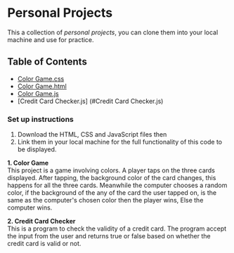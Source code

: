 # Personal Projects
This a collection of *personal projects*, you can clone them into your local machine and use for practice.

## Table of Contents
* [Color Game.css](#color-game)
* [Color Game.html](#color-game)
* [Color Game.js](#color-game.js)
* [Credit Card Checker.js] (#Credit Card Checker.js)

### Set up instructions
1. Download the HTML, CSS and  JavaScript files then 
2. Link them in your local machine for the full functionality of this code to be displayed.

**1. Color Game**  
This project is a game involving colors. A player taps on the three cards displayed. After tapping, the background color of the card changes, this happens for all the three cards. Meanwhile the computer chooses a random color, if the background of the any of the card the user tapped on, is the same as the computer's chosen color then the player wins, Else the computer wins. 

**2. Credit Card Checker**  
This is a program to check the validity of a credit card. The program accept the input from the user and returns true or false based on whether the credit card is valid or not.



